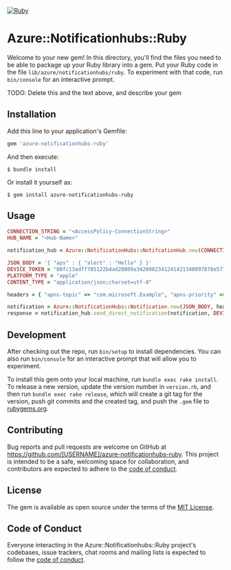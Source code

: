 [![Ruby](https://github.com/mpodwysocki/azure-notificationhubs-ruby/actions/workflows/main.yml/badge.svg)](https://github.com/mpodwysocki/azure-notificationhubs-ruby/actions/workflows/main.yml)

# Azure::Notificationhubs::Ruby

Welcome to your new gem! In this directory, you'll find the files you need to be able to package up your Ruby library into a gem. Put your Ruby code in the file `lib/azure/notificationhubs/ruby`. To experiment with that code, run `bin/console` for an interactive prompt.

TODO: Delete this and the text above, and describe your gem

## Installation

Add this line to your application's Gemfile:

```ruby
gem 'azure-notificationhubs-ruby'
```

And then execute:

    $ bundle install

Or install it yourself as:

    $ gem install azure-notificationhubs-ruby

## Usage

```ruby
CONNECTION_STRING = "<AccessPolicy-ConnectionString>"
HUB_NAME = "<Hub-Name>"

notification_hub = Azure::NotificationHubs::NotifcationHub.new(CONNECTION_STRING, HUB_NAME)

JSON_BODY = '{ "aps" : { "alert" : "Hello" } }'
DEVICE_TOKEN = "00fc13adff785122b4ad28809a3420982341241421348097878e577c991de8f0"
PLATFORM_TYPE = "apple"
CONTENT_TYPE = "application/json;charset=utf-8"

headers = { "apns-topic" => "com.microsoft.Example", "apns-priority" => "10", "apns-push-type" => "alert" }

notification = Azure::NotificationHubs::Notification.new(JSON_BODY, headers, CONTENT_TYPE, PLATFORM_TYPE)
response = notification_hub.send_direct_notification(notification, DEVICE_TOKEN)
```

## Development

After checking out the repo, run `bin/setup` to install dependencies. You can also run `bin/console` for an interactive prompt that will allow you to experiment.

To install this gem onto your local machine, run `bundle exec rake install`. To release a new version, update the version number in `version.rb`, and then run `bundle exec rake release`, which will create a git tag for the version, push git commits and the created tag, and push the `.gem` file to [rubygems.org](https://rubygems.org).

## Contributing

Bug reports and pull requests are welcome on GitHub at https://github.com/[USERNAME]/azure-notificationhubs-ruby. This project is intended to be a safe, welcoming space for collaboration, and contributors are expected to adhere to the [code of conduct](https://github.com/[USERNAME]/azure-notificationhubs-ruby/blob/main/CODE_OF_CONDUCT.md).

## License

The gem is available as open source under the terms of the [MIT License](https://opensource.org/licenses/MIT).

## Code of Conduct

Everyone interacting in the Azure::Notificationhubs::Ruby project's codebases, issue trackers, chat rooms and mailing lists is expected to follow the [code of conduct](https://github.com/[USERNAME]/azure-notificationhubs-ruby/blob/main/CODE_OF_CONDUCT.md).
